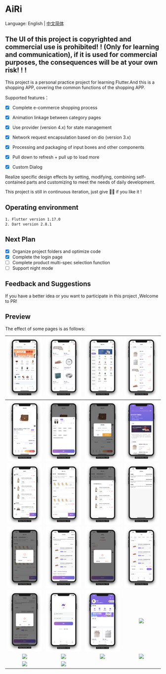 # AiRi

Language: English | [中文简体](https://github.com/xieyezi/flutter-shopping-ArRi)

## The UI of this project is copyrighted and commercial use is prohibited! ! (Only for learning and communication), if it is used for commercial purposes, the consequences will be at your own risk! ! !

This project is a personal practice project for learning Flutter.And this is a shopping APP, covering the common functions of the shopping APP.

Supported features：

- [x]  Complete e-commerce shopping process
- [x]  Animation linkage between category pages
- [x]  Use provider (version 4.x) for state management
- [x]  Network request encapsulation based on dio (version 3.x)
- [x]  Processing and packaging of input boxes and other components
- [x]  Pull down to refresh + pull up to load more
- [x]  Custom Dialog


Realize specific design effects by setting, modifying, combining self-contained parts and customizing to meet the needs of daily development.

This project is still in continuous iteration, just give 🌟🌟 if you like it !

## Operating environment

```
1. Flutter version 1.17.0
2. Dart version 2.8.1
```


## Next Plan

- [x]  Organize project folders and optimize code
- [x]  Complete the login page
- [ ]  Complete product multi-spec selection function
- [ ]  Support night mode

## Feedback and Suggestions

If you have a better idea or you want to participate in this project ,Welcome to PR!

## Preview

The effect of some pages is as follows:

| ![](./screenshot/Screenshot_1.png)  | ![](./screenshot/Screenshot_2.png)  | ![](./screenshot/Screenshot_3.png)  | ![](./screenshot/Screenshot_4.png)  |
| :---------------------------------: | :---------------------------------: | :---------------------------------: | :---------------------------------: |
| ![](./screenshot/Screenshot_5.png)  | ![](./screenshot/Screenshot_6.png)  | ![](./screenshot/Screenshot_7.png)  | ![](./screenshot/Screenshot_8.png)  |
| ![](./screenshot/Screenshot_9.png)  | ![](./screenshot/Screenshot_10.png) | ![](./screenshot/Screenshot_11.png) | ![](./screenshot/Screenshot_12.png) |
| ![](./screenshot/Screenshot_13.png) | ![](./screenshot/Screenshot_14.png) | ![](./screenshot/Screenshot_17.png) | ![](./screenshot/Screenshot_18.png) |
| ![](./screenshot/Screenshot_15.png) | ![](./screenshot/Screenshot_19.png) | ![](./screenshot/Screenshot_20.png) | ![](./screenshot/Screenshot_21.png) |
| ![](./screenshot/Screenshot_22.jpg) | ![](./screenshot/Screenshot_23.jpg) | ![](./screenshot/Screenshot_24.jpg) | ![](./screenshot/Screenshot_25.jpg) |
| ![](./screenshot/Screenshot_26.jpg) | ![](./screenshot/Screenshot_27.jpg) |                                     |                                     |

